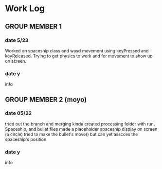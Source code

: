 # Work Log

## GROUP MEMBER 1

### date 5/23

Worked on spaceship class and wasd movement using keyPressed and keyReleased. Trying to get physics to work and for movement to show up on screen.

### date y

info


## GROUP MEMBER 2 (moyo)

### date 05/22

tried out the branch and merging kinda
created processing folder with run, Spaceship, and bullet files
made a placeholder spaceship display on screen (a circle)
tried to make the bullet's move() but can yet asscces the spaceship's position

### date y

info
